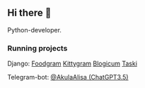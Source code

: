 ## Hi there 👋

Python-developer. 

### Running projects

Django:
[Foodgram](https://tastygram.ddns.net/)
[Kittygram](https://kittygrm.ddns.net/)
[Blogicum](https://blogicum.ddns.net/)
[Taski](https://zada4i.ddns.net/)

Telegram-bot:
[@AkulaAlisa (ChatGPT3.5)](https://t.me/akulaAlisaBot)
